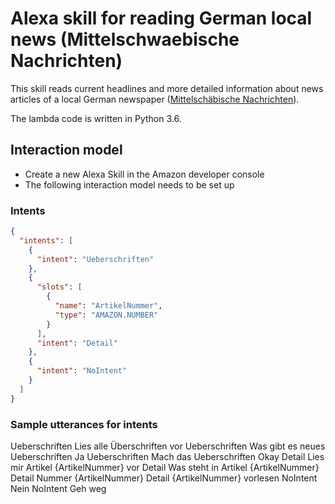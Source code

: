 # Alexa skill for reading German local news (Mittelschwaebische Nachrichten)

This skill reads current headlines and more detailed information about news articles of a local German newspaper (<a href="http://www.augsburger-allgemeine.de/krumbach/">Mittelschäbische Nachrichten</a>).

The lambda code is written in Python 3.6.

## Interaction model

- Create a new Alexa Skill in the Amazon developer console
- The following interaction model needs to be set up

### Intents
```json
{
  "intents": [
    {
      "intent": "Ueberschriften"
    },
    {
      "slots": [
        {
          "name": "ArtikelNummer",
          "type": "AMAZON.NUMBER"
        }
      ],
      "intent": "Detail"
    },
    {
      "intent": "NoIntent"
    }
  ]
}
```

### Sample utterances for intents
Ueberschriften Lies alle Überschriften vor
Ueberschriften Was gibt es neues
Ueberschriften Ja
Ueberschriften Mach das
Ueberschriften Okay
Detail Lies mir Artikel {ArtikelNummer} vor
Detail Was steht in Artikel {ArtikelNummer}
Detail Nummer {ArtikelNummer}
Detail {ArtikelNummer} vorlesen
NoIntent Nein
NoIntent Geh weg
